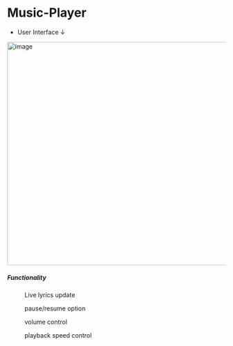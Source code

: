 # Music-Player
- User Interface ↓
<img width="513" alt="image" src="https://user-images.githubusercontent.com/108847923/193394620-b7359002-dfaa-447f-b4ec-2644ceb2dbc3.png">
<style>
.explanation{
  margin-left:40px;
}
</style>
<h5>Functionality</h5>
<p class=explanation>Live lyrics update</p>
<p class=explanation>pause/resume option</p>
<p class=explanation>volume control</p>
<p class=explanation>playback speed control </p>
